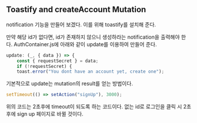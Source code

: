 ## Toastify and createAccount Mutation

notification 기능을 만들어 보겠다.
이를 위해 toastify를 설치해 준다.

만약 해당 id가 없다면, id가 존재하지 않으니 생성하라는 notification을 출력해야 한다.
AuthContainer.js에 아래와 같이 update를 이용하여 만들어 준다.

~~~javascript
update: (_, { data }) => {
    const { requestSecret } = data;
    if (!requestSecret) {
    toast.error("You dont have an account yet, create one");
~~~

기본적으로 update는 mutation의 result를 얻는 방법이다.

~~~javascript
setTimeout(() => setAction("signUp"), 3000);
~~~

위의 코드는 2초후에 timeout이 되도록 하는 코드이다.
없는 id로 로그인을 클릭 시 2초 후에 sign up 페이지로 바뀔 것이다.

